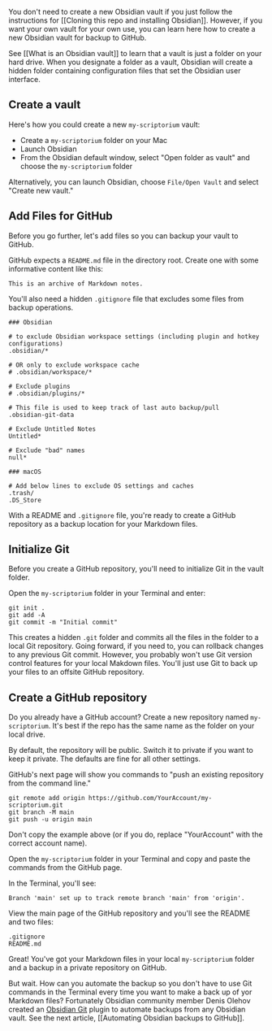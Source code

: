 You don't need to create a new Obsidian vault if you just follow the instructions for [[Cloning this repo and installing Obsidian]]. However, if you want your own vault for your own use, you can learn here how to create a new Obsidian vault for backup to GitHub.

See [[What is an Obsidian vault]] to learn that a vault is just a folder on your hard drive. When you designate a folder as a vault, Obsidian will create a hidden folder containing configuration files that set the Obsidian user interface.

## Create a vault

Here's how you could create a new `my-scriptorium` vault:
- Create a `my-scriptorium` folder on your Mac
- Launch Obsidian
- From the Obsidian default window, select "Open folder as vault" and choose the `my-scriptorium` folder

Alternatively, you can launch Obsidian, choose `File/Open Vault` and select "Create new vault."

## Add Files for GitHub

Before you go further, let's add files so you can backup your vault to GitHub.

GitHub expects a `README.md` file in the directory root. Create one with some informative content like this:

```
This is an archive of Markdown notes. 
```

You'll also need a hidden `.gitignore` file that excludes some files from backup operations.

```
### Obsidian

# to exclude Obsidian workspace settings (including plugin and hotkey configurations)
.obsidian/*

# OR only to exclude workspace cache
# .obsidian/workspace/*

# Exclude plugins
# .obsidian/plugins/*

# This file is used to keep track of last auto backup/pull
.obsidian-git-data

# Exclude Untitled Notes
Untitled*

# Exclude "bad" names
null*

### macOS

# Add below lines to exclude OS settings and caches
.trash/
.DS_Store
```

With a README and `.gitignore` file, you're ready to create a GitHub repository as a backup location for your Markdown files.

## Initialize Git

Before you create a GitHub repository, you'll need to initialize Git in the vault folder.

Open the `my-scriptorium` folder in your Terminal and enter:

```
git init .
git add -A
git commit -m "Initial commit"
```

This creates a hidden `.git` folder and commits all the files in the folder to a local Git repository. Going forward, if you need to, you can rollback changes to any previous Git commit. However, you probably won't use Git version control features for your local Makdown files. You'll just use Git to back up your files to an offsite GitHub repository. 

## Create a GitHub repository

Do you already have a GitHub account? Create a new repository named `my-scriptorium`. It's best if the repo has the same name as the folder on your local drive.

By default, the repository will be public. Switch it to private if you want to keep it private. The defaults are fine for all other settings.

GitHub's next page will show you commands to "push an existing repository from the command line."

```
git remote add origin https://github.com/YourAccount/my-scriptorium.git
git branch -M main
git push -u origin main

```

Don't copy the example above (or if you do, replace "YourAccount" with the correct account name).

Open the `my-scriptorium` folder in your Terminal and copy and paste the commands from the GitHub page.

In the Terminal, you'll see:

```
Branch 'main' set up to track remote branch 'main' from 'origin'.
```

View the main page of the GitHub repository and you'll see the README and two files:

```
.gitignore
README.md
```

Great! You've got your Markdown files in your local `my-scriptorium` folder and a backup in a private repository on GitHub.

But wait. How can you automate the backup so you don't have to use Git commands in the Terminal every time you want to make a back up of yor Markdown files? Fortunately Obsidian community member Denis Olehov created an [Obsidian Git](https://github.com/denolehov/obsidian-git) plugin to automate backups from any Obsidian vault. See the next article, [[Automating Obsidian backups to GitHub]].

